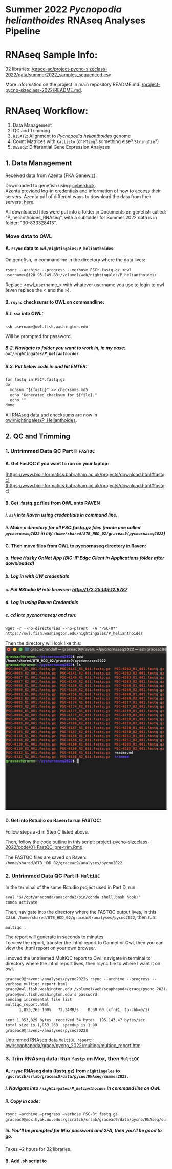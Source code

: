 # Summer 2022 _Pycnopodia helianthoides_ RNAseq Analyses Pipeline

# RNAseq Sample Info:

32 libraries: [/grace-ac/project-pycno-sizeclass-2022/data/summer2022_samples_sequenced.csv](https://github.com/grace-ac/project-pycno-sizeclass-2022/blob/main/data/summer2022_samples_sequenced.csv)

More information on the project in main repository README.md: [/project-pycno-sizeclass-2022/README.md](https://github.com/grace-ac/project-pycno-sizeclass-2022/blob/main/README.md).

# RNAseq Workflow:     

1. Data Management
2. QC and Trimming
3. `HISAT2`: Alignment to _Pycnopodia helianthoides_ genome
4. Count Matrices with `kallisto` (or `HTseq`? something else? `StringTie`?)
5. `DESeq2`: Differential Gene Expression Analyses

## 1. Data Management
Received data from Azenta (FKA Genewiz).

Downloaded to genefish using: [cyberduck](https://cyberduck.io/download/).     
Azenta provided log-in credentials and information of how to access their servers. Azenta pdf of different ways to download the data from their servers: [here](https://f.hubspotusercontent00.net/hubfs/3478602/Sell%20Sheet%20Collateral%20Library/NGS/NGS%20User%20Guides/NGS_sFTP-Data-Download-Guide_Option%201_Nov03_2020.pdf).

All downloaded files were put into a folder in Documents on genefish called: "P_helianthoides_RNAseq", with a subfolder for Summer 2022 data is in folder: "30-833328413".

### Move data to OWL     
#### A. `rsync` data to `owl/nightingales/P_helianthoides`
On genefish, in commandline in the directory where the data lives:
```
rsync --archive --progress --verbose PSC*.fastq.gz <owl username>@128.95.149.83:/volume1/web/nightingales/P_helianthoides/
```
Replace <owl_username_> with whatever username you use to login to owl (even replace the < and the >).

#### B. `rsync` checksums to OWL on commandline:     
##### B.1. `ssh` into OWL:     
```
ssh username@owl.fish.washington.edu
```
Will be prompted for password.    

##### B.2. Navigate to folder you want to work in, in my case: `owl/nightingales/P_helianthoides`

##### B.3. Put below code in and hit ENTER:     
```
for fastq in PSC*.fastq.gz
do
  md5sum "${fastq}" >> checksums.md5
  echo "Generated checksum for ${file}."
  echo ""
done
```

All RNAseq data and checksums are now in [owl/nightingales/P_Helianthoides](https://owl.fish.washington.edu/nightingales/P_helianthoides/).

## 2. QC and Trimming
### 1. Untrimmed Data QC Part I: `FASTQC`  
#### A. Get FastQC if you want to run on your laptop:    
[https://www.bioinformatics.babraham.ac.uk/projects/download.html#fastqc](https://www.bioinformatics.babraham.ac.uk/projects/download.html#fastqc)     

#### B. Get .fastq.gz files from OWL onto RAVEN   
##### i. `ssh` into Raven using credentials in command line.    
##### ii. Make a directory for all PSC.fastq.gz files (made one called `pycnornaseq2022` in my `/home/shared/8TB_HDD_02/graceac9/pycnornaseq2022`)  

#### C. Then move files from OWL to pycnornaseq directory in Raven:

##### a. Have Husky OnNet App (BIG-IP Edge Client in Applications folder after downloaded)
##### b. Log in with UW credentials
##### c. Put RStudio IP into browser: http://172.25.149.12:8787
##### d. Log in using Raven Credentials
##### e. cd into pycnornaseq/ and run:
```
wget -r --no-directories --no-parent  -A "PSC-0*" https://owl.fish.washington.edu/nightingales/P_helianthoides
```

Then the directory will look like this:     
<img width="573" alt="PSC_files_on_RAVEN" src="https://github.com/grace-ac/project-pycno-sizeclass-2022/blob/main/protocols/images/screenshot-1.png">

#### D. Get into Rstudio on Raven to run FASTQC:  
Follow steps a-d in Step C listed above.

Then, follow the code outline in this script: [project-pycno-sizeclass-2022/code/01-FastQC_pre-trim.Rmd](https://github.com/grace-ac/project-pycno-sizeclass-2022/blob/main/code/01-FastQC_pre-trim.Rmd)

The FASTQC files are saved on Raven: `/home/shared/8TB_HDD_02/graceac9/analyses/pycno2022`.

### 2. Untrimmed Data QC Part II: `MultiQC`   
In the terminal of the same Rstudio project used in Part D, run:    

```
eval "$(/opt/anaconda/anaconda3/bin/conda shell.bash hook)"
conda activate
```

Then, navigate into the directory where the FASTQC output lives, in this case: `/home/shared/8TB_HDD_02/graceac9/analyses/pycno2022`, then run:   
```
multiqc .
```

The report will generate in seconds to minutes.       
To view the report, transfer the .html report to Gannet or Owl, then you can view the .html report on your own browser.

I moved the untrimmed MultiQC report to Owl: navigate in terminal to directory where the .html report lives, then rsync file to where I want it on owl.

```
graceac9@raven:~/analyses/pycno2022$ rsync --archive --progress --verbose multiqc_report.html grace@owl.fish.washington.edu:/volume1/web/scaphapoda/grace/pycno_2021/multiqc
grace@owl.fish.washington.edu's password:
sending incremental file list
multiqc_report.html
      1,853,263 100%   72.34MB/s    0:00:00 (xfr#1, to-chk=0/1)

sent 1,853,829 bytes  received 34 bytes  195,143.47 bytes/sec
total size is 1,853,263  speedup is 1.00
graceac9@raven:~/analyses/pycno2022$
```

Untrimmed RNAseq data `MultiQC report`: [owl/scaphapoda/grace/pycno_2022/multiqc/multiqc_report.htm](http://owl.fish.washington.edu/scaphapoda/grace/pycno_2022/multiqc/multiqc_report.html).

### 3. Trim RNAseq data: Run `fastp` on Mox, then `MultiQC`
#### A. `rsync` RNAseq data (fastq.gz) from `nightingales` to `/gscratch/srlab/graceac9/data/pycno/RNAseq/summer2022`.

##### i. Navigate into `/nightingales/P_helianthoides` in command line on Owl.
##### ii. Copy in code:     
```
rsync —archive —progress —verbose PSC-0*.fastq.gz graceac9@mox.hyak.uw.edu:/gscratch/srlab/graceac9/data/pycno/RNAseq/summer2022
```

##### iii. You'll be prompted for Mox password and 2FA, then you'll be good to go.

Takes ~2 hours for 32 libraries.

#### B. Add .sh script to 
